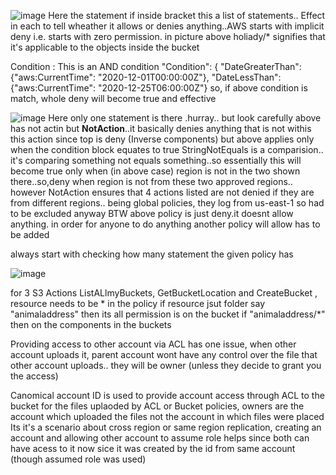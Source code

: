 ![image](https://user-images.githubusercontent.com/24499265/128815003-f831333b-3362-4799-9406-98a7ffeadee2.png)
Here the statement if inside bracket this a list of statements.. Effect in each to tell wheather it allows or denies anything..AWS starts with implicit deny
i.e. starts with zero permission.
in picture above holiady/* signifies that it's applicable to the objects inside the bucket

Condition : This is an AND condition "Condition": {
            "DateGreaterThan": {"aws:CurrentTime": "2020-12-01T00:00:00Z"},
            "DateLessThan": {"aws:CurrentTime": "2020-12-25T06:00:00Z"}
so, if above condition is match, whole deny will become true and effective

![image](https://user-images.githubusercontent.com/24499265/128816111-16d18ac9-9f11-4e95-8a63-b504feb49f16.png)
Here only one statement is there .hurray.. but look carefully
above has not actin but **NotAction**..it basically denies anything that is not withis this action since top is deny (Inverse components)
but above applies only when the condition block equates to true
StringNotEquals is a comparision.. it's  comparing something not equals something..so essentially this will become true only when (in above case) region is not in the two shown there..so,deny when region is not from these two approved regions.. however NotAction ensures that 4 actions listed are not denied if they are from different regions.. being global policies, they log from us-east-1 so had to be excluded anyway
BTW above policy is just deny.it doesnt allow anything. in order for anyone to do anything another policy will allow has to be added

always start with checking how many statement the given policy has

![image](https://user-images.githubusercontent.com/24499265/128817835-fd9dfc6c-de78-44bf-a136-c1f54ca78a5a.png)

for 3 S3 Actions ListALlmyBuckets, GetBucketLocation and CreateBucket , resource needs to be * in the policy 
if resource jsut folder say "animaladdress" then its all permission is on the bucket if "animaladdress/*" then on the components in the buckets

Providing access to other account via ACL has one issue, when other account uploads it, parent account wont have any control over the file that other account uploads.. they will be owner (unless they decide to grant you the access)

Canomical account ID is used to provide account access through ACL to the bucket
for the files uplaoded by ACL or Bucket policies, owners are the account which uploaded the files not the account in which files were placed
Its it's a scenario about cross region or same region replication, creating an account and allowing other account to assume role helps since both can have acess to it now sice it was created by the id from same account (though assumed role was used)
